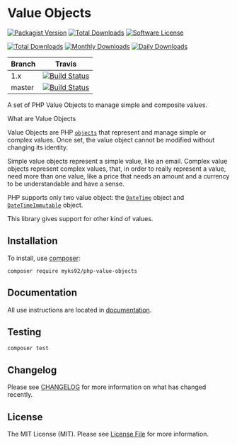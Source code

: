 # Value Objects

[![Packagist Version](https://poser.pugx.org/myks92/php-value-objects/v/stable.png)](https://packagist.org/packages/myks92/php-value-objects
) [![Total Downloads](https://poser.pugx.org/myks92/php-value-objects/v/unstable.png)](https://packagist.org/packages/myks92/php-value-objects
) [![Software License](https://poser.pugx.org/myks92/php-value-objects/license)](LICENSE.md)

[![Total Downloads](https://poser.pugx.org/myks92/php-value-objects/downloads)](https://packagist.org/packages/myks92/php-value-objects)
[![Monthly Downloads](https://poser.pugx.org/myks92/php-value-objects/d/monthly)](https://packagist.org/packages/myks92/php-value-objects)
[![Daily Downloads](https://poser.pugx.org/myks92/php-value-objects/d/daily)](https://packagist.org/packages/myks92/php-value-objects)

Branch | Travis |
------ | ------ |
1.x   | [![Build Status][travis_1x_badge]][travis_1x_link]
master | [![Build Status][travis_unstable_badge]][travis_unstable_link]

A set of PHP Value Objects to manage simple and composite values.

What are Value Objects

Value Objects are PHP [`objects`](http://php.net/manual/en/language.types.object.php) that represent and manage simple or complex values. Once set, the value object cannot
 be modified without changing its identity.

Simple value objects represent a simple value, like an email. Complex value objects represent complex values, that, in order to really represent a value, need more than one value, like a price that needs an amount and a currency to be understandable and have a sense.

PHP supports only two value object: the [`DateTime`](https://www.php.net/manual/en/class.datetime.php) object and
 [`DateTimeImmutable`](https://www.php.net/manual/ru/class.datetimeimmutable.php) object.

This library gives support for other kind of values.
   
## Installation

To install, use [composer](https://getcomposer.org):
```
composer require myks92/php-value-objects
```

## Documentation

All use instructions are located in [documentation](./docs/readme.md).

## Testing

```
composer test
```

## Changelog

Please see [CHANGELOG](CHANGELOG.md) for more information on what has changed recently.

## License

The MIT License (MIT). Please see [License File](LICENSE.md) for more information.

[travis_1x_badge]: https://travis-ci.org/Myks92/php-value-objects.svg?branch=1.x
[travis_1x_link]: https://travis-ci.org/Myks92/php-value-objects
[travis_unstable_badge]: https://travis-ci.org/Myks92/php-value-objects.svg?branch=master
[travis_unstable_link]: https://travis-ci.org/Myks92/php-value-objects
